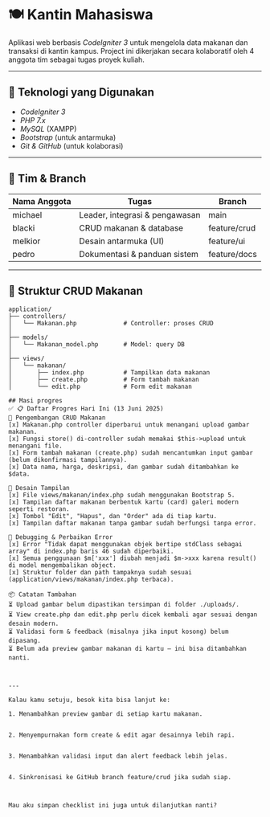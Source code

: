 # 🍽 Kantin Mahasiswa

Aplikasi web berbasis *CodeIgniter 3* untuk mengelola data makanan dan transaksi di kantin kampus. Project ini dikerjakan secara kolaboratif oleh 4 anggota tim sebagai tugas proyek kuliah.

---

## 🚀 Teknologi yang Digunakan

- *CodeIgniter 3*
- *PHP 7.x*
- *MySQL* (XAMPP)
- *Bootstrap* (untuk antarmuka)
- *Git & GitHub* (untuk kolaborasi)

---

## 👥 Tim & Branch

| Nama Anggota | Tugas                            | Branch              |
|--------------|----------------------------------|---------------------|
| michael      | Leader, integrasi & pengawasan   | main              |
| blacki       | CRUD makanan & database          | feature/crud      |
| melkior      | Desain antarmuka (UI)            | feature/ui        |
| pedro        | Dokumentasi & panduan sistem     | feature/docs      |

---

## 📁 Struktur CRUD Makanan

```plaintext
application/
├── controllers/
│   └── Makanan.php             # Controller: proses CRUD
│
├── models/
│   └── Makanan_model.php       # Model: query DB
│
├── views/
│   └── makanan/
│       ├── index.php           # Tampilkan data makanan
│       ├── create.php          # Form tambah makanan
│       └── edit.php            # Form edit makanan

## Masi progres
✅ 📋 Daftar Progres Hari Ini (13 Juni 2025)
🔧 Pengembangan CRUD Makanan
[x] Makanan.php controller diperbarui untuk menangani upload gambar makanan.
[x] Fungsi store() di-controller sudah memakai $this->upload untuk menangani file.
[x] Form tambah makanan (create.php) sudah mencantumkan input gambar (belum dikonfirmasi tampilannya).
[x] Data nama, harga, deskripsi, dan gambar sudah ditambahkan ke $data.

🎨 Desain Tampilan
[x] File views/makanan/index.php sudah menggunakan Bootstrap 5.
[x] Tampilan daftar makanan berbentuk kartu (card) galeri modern seperti restoran.
[x] Tombol "Edit", "Hapus", dan "Order" ada di tiap kartu.
[x] Tampilan daftar makanan tanpa gambar sudah berfungsi tanpa error.

🐞 Debugging & Perbaikan Error
[x] Error "Tidak dapat menggunakan objek bertipe stdClass sebagai array" di index.php baris 46 sudah diperbaiki.
[x] Semua penggunaan $m['xxx'] diubah menjadi $m->xxx karena result() di model mengembalikan object.
[x] Struktur folder dan path tampaknya sudah sesuai (application/views/makanan/index.php terbaca).

📦 Catatan Tambahan
⏳ Upload gambar belum dipastikan tersimpan di folder ./uploads/.
⏳ View create.php dan edit.php perlu dicek kembali agar sesuai dengan desain modern.
⏳ Validasi form & feedback (misalnya jika input kosong) belum dipasang.
⏳ Belum ada preview gambar makanan di kartu — ini bisa ditambahkan nanti.



---

Kalau kamu setuju, besok kita bisa lanjut ke:

1. Menambahkan preview gambar di setiap kartu makanan.


2. Menyempurnakan form create & edit agar desainnya lebih rapi.


3. Menambahkan validasi input dan alert feedback lebih jelas.


4. Sinkronisasi ke GitHub branch feature/crud jika sudah siap.



Mau aku simpan checklist ini juga untuk dilanjutkan nanti?
